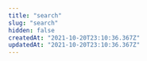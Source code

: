 ```yaml
---
title: "search"
slug: "search"
hidden: false
createdAt: "2021-10-20T23:10:36.367Z"
updatedAt: "2021-10-20T23:10:36.367Z"
---
```


